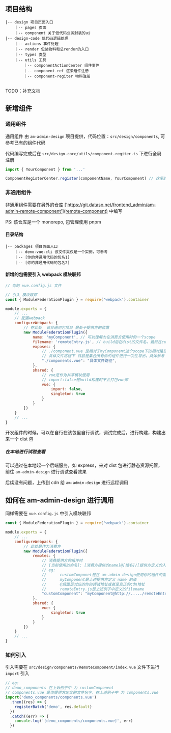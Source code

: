 ## 项目结构

```
|-- design 项目页面入口
	｜-- pages 页面
	｜-- component 关于低代码业务封装的ui
|-- design-code 低代码逻辑处理
	｜-- actions 事件处理
	｜-- render 包装物料和总render的入口
	｜-- types 类型
	｜-- utils 工具
		｜-- componentActionCenter 组件事件
		｜-- component-ref 渲染组件注册
		｜-- component-regiter 物料注册


```

TODO：补充文档

## 新增组件

### 通用组件

通用组件 由 `am-admin-design` 项目提供，代码位置：`src/design/components`, 可参考已有的组件代码

代码编写完成后在 `src/design-core/utils/component-regiter.ts` 下进行全局注册

```js
import { YourComponent } from '...'

ComponentRegisterCenter.register(componentName, YourComponent) // 这里的componenetName要对应JSON数据中的components成员中的key字段的value
```

### 非通用组件

非通用组件需要在另外的仓库 ['https://git.dataso.net/frontend_admin/am-admin-remote-component'](remote-component) 中编写

PS: 该仓库是一个 monorepo, 包管理使用 pnpm

#### 目录结构

```text
|-- packages 项目页面入口
	｜-- demo-vue-cli 该文件夹仅是一个实例，可参考
	｜-- [你的非通用代码的包名1]
	｜-- [你的非通用代码的包名2]
```

#### 新增的包需要引入 webpack 模块联邦

```js
// 你的 vue.config.js 文件

// 引入 模块联邦
const { ModuleFederationPlugin } = require('webpack').container

module.exports = {
	// ...
	// 配置webpack
	configureWebpack: {
		// 在此处  该非通用包项目 是处于提供方的位置
		new ModuleFederationPlugin({
			name: 'myComponent', // 可以理解为在消费方使用时的一个scope
			filename: 'remoteEntry.js', // build后在dist的文件名，最终在cdn中需要访问的文件，引入各包能统一最好，这里remoteEntry只是个例子
			exposes: {
				// ./component.vue 是相对于myComponent这个scope下的相对路径，最好能统一名称
				// 具体文件路径下 目前是集合所有你的组件进行一次性导出，具体参考 demo-vue-cli包
				"./components.vue": "具体文件路径",
			},
			shared: {
				// vue是作为共享模块使用
				// import:false是build构建时不会打包vue库
				vue: {
					import: false,
					singleton: true
				}
			}
		})
	}
	// ...
}
```

开发组件的时候，可以在自行在该包里自行调试，调试完成后，进行构建，构建出来一个 dist 包

##### 在本地进行试验查看

可以通过在本地起一个后端服务，如 express，来对 dist 包进行静态资源托管，前往 `am-admin-design` 进行调试查看效果

后续没有问题，上传到 cdn 给 `am-admin-design` 进行远程调用

## 如何在 am-admin-design 进行调用

同样需要在 `vue.config.js` 中引入模块联邦

```js
const { ModuleFederationPlugin } = require('webpack').container

module.exports = {
	// ...
	configureWebpack: {
		// 此处是作为消费方
		new ModuleFederationPlugin({
			remotes: {
				// 消费提供方的组件时
				// [当前使用的命名]: [消费方提供的name]@[域名]/[提供方定义的入口文件名称]
				// eg:
				// 		customComponet是在 am-admin-design使用你的组件的需要用到的定义
				// 		myComponent是上述提供方定义 name 的值
				// 		@后面是对应的你的调试地址或者是真正的cdn地址
				// 		remoteEntry.js是上述例子中定义的filename
				"customComponent": "myComponent@http://...../remoteEntry.js"
			},
			shared: {
				vue: {
					singleton: true
				}
			}
		})
	}
	// ...
}
```

### 如何引入

引入需要在 `src/design/components/RemoteComponent/index.vue` 文件下进行 `import` 引入

```js
// eg:
// demo_components 在上诉例子中 为 customComponent
// components.vue 是你提供方定义的文件名字，在上述例子中 为 components.vue
import('demo_components/components.vue')
  .then((res) => {
    registerBatch('demo', res.default)
  })
  .catch((err) => {
    console.log('[demo_components/components.vue]', err)
  })
```

